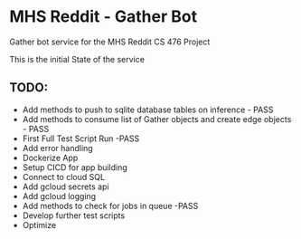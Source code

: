# MHS Reddit - Gather Bot
Gather bot service for the MHS Reddit CS 476 Project

This is the initial State of the service

## TODO:

* Add methods to push to sqlite database tables on inference - PASS
* Add methods to consume list of Gather objects and create edge objects - PASS
* First Full Test Script Run -PASS
* Add error handling
* Dockerize App
* Setup CICD for app building
* Connect to cloud SQL 
* Add gcloud secrets api
* Add gcloud logging
* Add methods to check for jobs in queue -PASS
* Develop further test scripts
* Optimize
